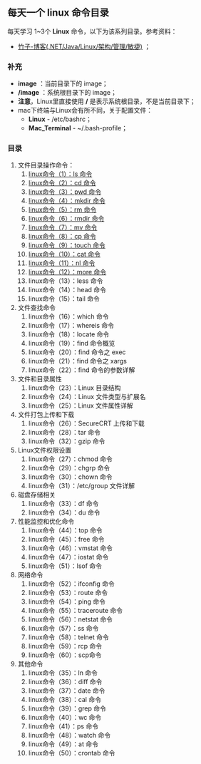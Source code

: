 ## 每天一个 linux 命令目录

每天学习 1~3个 **Linux** 命令，以下为该系列目录。参考资料：

- [竹子-博客(.NET/Java/Linux/架构/管理/敏捷)](https://www.cnblogs.com/peida/archive/2012/12/05/2803591.html "每天一个linux命令") ；

### 补充

- **image** ：当前目录下的 image；
- **/image** ：系统根目录下的 image；
- **注意**，Linux里直接使用 **/** 是表示系统根目录，不是当前目录下；
- mac下终端与Linux会有所不同，关于配置文件：
  - **Linux** - /etc/bashrc；
  - **Mac_Terminal** - ~/.bash-profile；

### 目录

1. 文件目录操作命令：
   1. [linux命令（1）：ls 命令](http://www.jianwill.cn/md/linux/ls.html)
   2. [linux命令（2）：cd 命令](http://www.jianwill.cn/md/linux/cd.html)
   3. [linux命令（3）：pwd 命令](http://www.jianwill.cn/md/linux/pwd.html)
   4. [linux命令（4）：mkdir 命令](http://www.jianwill.cn/md/linux/mkdir.html)
   5. [linux命令（5）：rm 命令](http://www.jianwill.cn/md/linux/rm.html)
   6. [linux命令（6）：rmdir 命令](http://www.jianwill.cn/md/linux/rmdir.html)
   7. [linux命令（7）：mv 命令](http://www.jianwill.cn/md/linux/mv.html)
   8. [linux命令（8）：cp 命令](http://www.jianwill.cn/md/linux/cp.html)
   9. [linux命令（9）：touch 命令](http://www.jianwill.cn/md/linux/touch.html)
   10. [linux命令（10）：cat 命令](http://www.jianwill.cn/md/linux/cat.html)
   11. [linux命令（11）：nl 命令](http://www.jianwill.cn/md/linux/nl.html)
   12. [linux命令（12）：more 命令](http://www.jianwill.cn/md/linux/more.html)
   13. linux命令（13）：less 命令
   14. linux命令（14）：head 命令
   15. linux命令（15）：tail 命令
2. 文件查找命令
   1. linux命令（16）：which 命令
   2. linux命令（17）：whereis 命令
   3. linux命令（18）：locate 命令
   4. linux命令（19）：find 命令概览
   5. linux命令（20）：find 命令之 exec
   6. linux命令（21）：find 命令之 xargs
   7. linux命令（22）：find 命令的参数详解
3. 文件和目录属性
   1. linux命令（23）：Linux 目录结构
   2. linux命令（24）：Linux 文件类型与扩展名
   3. linux命令（25）：Linux 文件属性详解
4. 文件打包上传和下载
   1. linux命令（26）：SecureCRT 上传和下载
   2. linux命令（28）：tar 命令
   3. linux命令（32）：gzip 命令
5. Linux文件权限设置
   1. linux命令（27）：chmod 命令
   2. linux命令（29）：chgrp 命令
   3. linux命令（30）：chown 命令
   4. linux命令（31）：/etc/group 文件详解
6. 磁盘存储相关
   1. linux命令（33）：df 命令
   2. linux命令（34）：du 命令
7. 性能监控和优化命令
   1. linux命令（44）：top 命令
   2. linux命令（45）：free 命令
   3. linux命令（46）：vmstat 命令
   4. linux命令（47）：iostat 命令
   5. linux命令（51）：lsof 命令
8. 网络命令
   1. linux命令（52）：ifconfig 命令
   2. linux命令（53）：route 命令
   3. linux命令（54）：ping 命令
   4. linux命令（55）：traceroute 命令
   5. linux命令（56）：netstat 命令
   6. linux命令（57）：ss 命令
   7. linux命令（58）：telnet 命令
   8. linux命令（59）：rcp 命令
   9. linux命令（60）：scp命令
9. 其他命令
   1. linux命令（35）：ln 命令
   2. linux命令（36）：diff 命令
   3. linux命令（37）：date 命令
   4. linux命令（38）：cal 命令
   5. linux命令（39）：grep 命令
   6. linux命令（40）：wc 命令
   7. linux命令（41）：ps 命令
   8. linux命令（48）：watch 命令
   9. linux命令（49）：at 命令
   10. linux命令（50）：crontab 命令